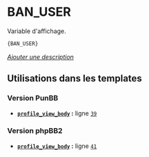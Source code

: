 # BAN_USER


Variable d'affichage.

```html
{BAN_USER}
```

[*Ajouter une description*](https://fa-tvars.appspot.com/var/BAN_USER)

## Utilisations dans les templates

### Version PunBB
* __[`profile_view_body`](../tpl/var/punbb/profile_view_body.md#readme) :__ ligne [`39`](../tpl/src/punbb/profile_view_body.tpl#L39)

### Version phpBB2
* __[`profile_view_body`](../tpl/var/subsilver/profile_view_body.md#readme) :__ ligne [`41`](../tpl/src/subsilver/profile_view_body.tpl#L41)